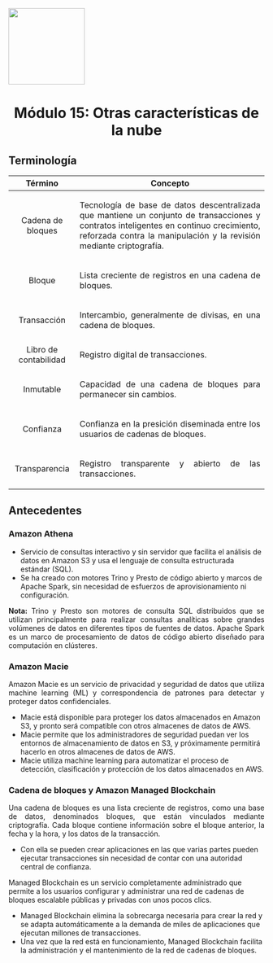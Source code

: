  <p align="left">
  <img src="https://semanadelcannabis.cayetano.edu.pe/assets/img/logo-upch.png" width="150">
  <h1 align="center">Módulo 15: Otras características de la nube</h1>
</p>

## Terminología
| Término  | Concepto  |
| :------------: | :------------: |
| Cadena de bloques  | <p align="justify">Tecnología de base de datos descentralizada que mantiene un conjunto de transacciones y contratos inteligentes en continuo crecimiento, reforzada contra la manipulación y la revisión mediante criptografía.</p>  |
| Bloque  |  <p align="justify">Lista creciente de registros en una cadena de bloques.</p> |
| Transacción  | <p align="justify">Intercambio, generalmente de divisas, en una cadena de bloques.</p>  |
| Libro de contabilidad  |  <p align="justify">Registro digital de transacciones.</p> |
| Inmutable  | <p align="justify">Capacidad de una cadena de bloques para permanecer sin cambios.</p>  |
| Confianza  | <p align="justify">Confianza en la presición diseminada entre los usuarios de cadenas de bloques.</p>  |
| Transparencia  |  <p align="justify">Registro transparente y abierto de las transacciones.</p> |

## Antecedentes
### Amazon Athena
- Servicio de consultas interactivo y sin servidor que facilita el análisis de datos en Amazon S3 y usa el lenguaje de consulta estructurada estándar (SQL).
- Se ha creado con motores Trino y Presto de código abierto y marcos de Apache Spark, sin necesidad de esfuerzos de aprovisionamiento ni configuración.

<p align="justify">
<b>Nota:</b> Trino y Presto son motores de consulta SQL distribuidos que se utilizan principalmente para realizar consultas analíticas sobre grandes volúmenes de datos en diferentes tipos de fuentes de datos. Apache Spark es un marco de procesamiento de datos de código abierto diseñado para computación en clústeres.</p>

### Amazon Macie
<p align="justify">
Amazon Macie es un servicio de privacidad y seguridad de datos que utiliza machine learning (ML) y correspondencia de patrones para detectar y proteger datos confidenciales.</p>

- Macie está disponible para proteger los datos almacenados en Amazon S3, y pronto será compatible con otros almacenes de datos de AWS.
- Macie permite que los administradores de seguridad puedan ver los entornos de almacenamiento de datos en S3, y próximamente permitirá hacerlo en otros almacenes de datos de AWS.
- Macie utiliza machine learning para automatizar el proceso de detección, clasificación y protección de los datos almacenados en AWS.

### Cadena de bloques y Amazon Managed Blockchain
<p align="justify">
Una cadena de bloques es una lista creciente de registros, como una base de datos, denominados bloques, que están vinculados mediante criptografía. Cada bloque contiene información sobre el bloque anterior, la fecha y la hora, y los datos de la transacción.</p>

- Con ella se pueden crear aplicaciones en las que varias partes pueden ejecutar transacciones sin necesidad de contar con una autoridad central de confianza.

Managed Blockchain es un servicio completamente administrado que permite a los usuarios configurar y administrar una red de cadenas de bloques escalable públicas y privadas con unos pocos clics.
- Managed Blockchain elimina la sobrecarga necesaria para crear la red y se adapta automáticamente a la demanda de miles de aplicaciones que ejecutan millones de transacciones.
- Una vez que la red está en funcionamiento, Managed Blockchain facilita la administración y el mantenimiento de la red de cadenas de bloques.
